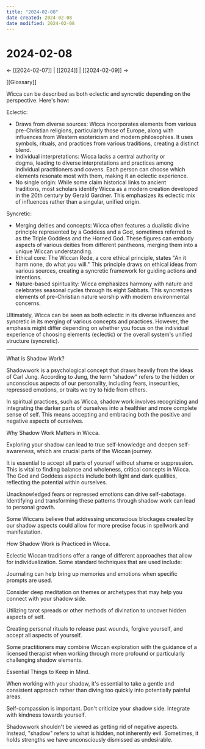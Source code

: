 ```yaml
---
title: "2024-02-08"
date created: 2024-02-08
date modified: 2024-02-08
---
```


# 2024-02-08

← [[2024-02-07]] | [[2024]] | [[2024-02-09]] →

[[Glossary]]

Wicca can be described as both eclectic and syncretic depending on the perspective. Here's how:

Eclectic:

- Draws from diverse sources: Wicca incorporates elements from various pre-Christian religions, particularly those of Europe, along with influences from Western esotericism and modern philosophies. It uses symbols, rituals, and practices from various traditions, creating a distinct blend.
- Individual interpretations: Wicca lacks a central authority or dogma, leading to diverse interpretations and practices among individual practitioners and covens. Each person can choose which elements resonate most with them, making it an eclectic experience.
- No single origin: While some claim historical links to ancient traditions, most scholars identify Wicca as a modern creation developed in the 20th century by Gerald Gardner. This emphasizes its eclectic mix of influences rather than a singular, unified origin.

Syncretic:

- Merging deities and concepts: Wicca often features a dualistic divine principle represented by a Goddess and a God, sometimes referred to as the Triple Goddess and the Horned God. These figures can embody aspects of various deities from different pantheons, merging them into a unique Wiccan understanding.
- Ethical core: The Wiccan Rede, a core ethical principle, states "An it harm none, do what you will." This principle draws on ethical ideas from various sources, creating a syncretic framework for guiding actions and intentions.
- Nature-based spirituality: Wicca emphasizes harmony with nature and celebrates seasonal cycles through its eight Sabbats. This syncretizes elements of pre-Christian nature worship with modern environmental concerns.

Ultimately, Wicca can be seen as both eclectic in its diverse influences and syncretic in its merging of various concepts and practices. However, the emphasis might differ depending on whether you focus on the individual experience of choosing elements (eclectic) or the overall system's unified structure (syncretic).

---

What is Shadow Work?

Shadowwork is a psychological concept that draws heavily from the ideas of Carl Jung. According to Jung, the term "shadow" refers to the hidden or unconscious aspects of our personality, including fears, insecurities, repressed emotions, or traits we try to hide from others.

In spiritual practices, such as Wicca, shadow work involves recognizing and integrating the darker parts of ourselves into a healthier and more complete sense of self. This means accepting and embracing both the positive and negative aspects of ourselves.

Why Shadow Work Matters in Wicca.

Exploring your shadow can lead to true self-knowledge and deepen self-awareness, which are crucial parts of the Wiccan journey.

It is essential to accept all parts of yourself without shame or suppression. This is vital to finding balance and wholeness, critical concepts in Wicca. The God and Goddess aspects include both light and dark qualities, reflecting the potential within ourselves.

Unacknowledged fears or repressed emotions can drive self-sabotage. Identifying and transforming these patterns through shadow work can lead to personal growth.

Some Wiccans believe that addressing unconscious blockages created by our shadow aspects could allow for more precise focus in spellwork and manifestation.

How Shadow Work is Practiced in Wicca.

Eclectic Wiccan traditions offer a range of different approaches that allow for individualization. Some standard techniques that are used include:

Journaling can help bring up memories and emotions when specific prompts are used.

Consider deep meditation on themes or archetypes that may help you connect with your shadow side.

Utilizing tarot spreads or other methods of divination to uncover hidden aspects of self.

Creating personal rituals to release past wounds, forgive yourself, and accept all aspects of yourself.

Some practitioners may combine Wiccan exploration with the guidance of a licensed therapist when working through more profound or particularly challenging shadow elements.

Essential Things to Keep in Mind.

When working with your shadow, it's essential to take a gentle and consistent approach rather than diving too quickly into potentially painful areas.

Self-compassion is important. Don't criticize your shadow side. Integrate with kindness towards yourself.

Shadowwork shouldn't be viewed as getting rid of negative aspects. Instead, "shadow" refers to what is hidden, not inherently evil. Sometimes, it holds strengths we have unconsciously dismissed as undesirable.
